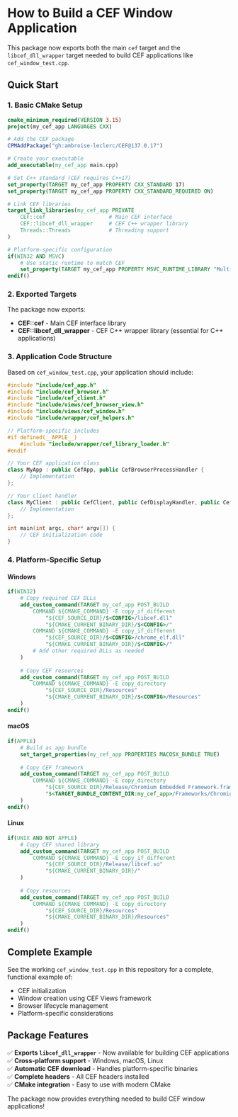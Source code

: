 # How to Build a CEF Window Application

This package now exports both the main `cef` target and the `libcef_dll_wrapper` target needed to build CEF applications like `cef_window_test.cpp`.

## Quick Start

### 1. Basic CMake Setup

```cmake
cmake_minimum_required(VERSION 3.15)
project(my_cef_app LANGUAGES CXX)

# Add the CEF package
CPMAddPackage("gh:ambroise-leclerc/CEF@137.0.17")

# Create your executable
add_executable(my_cef_app main.cpp)

# Set C++ standard (CEF requires C++17)
set_property(TARGET my_cef_app PROPERTY CXX_STANDARD 17)
set_property(TARGET my_cef_app PROPERTY CXX_STANDARD_REQUIRED ON)

# Link CEF libraries
target_link_libraries(my_cef_app PRIVATE 
    CEF::cef                    # Main CEF interface
    CEF::libcef_dll_wrapper     # CEF C++ wrapper library
    Threads::Threads            # Threading support
)

# Platform-specific configuration
if(WIN32 AND MSVC)
    # Use static runtime to match CEF
    set_property(TARGET my_cef_app PROPERTY MSVC_RUNTIME_LIBRARY "MultiThreaded$<$<CONFIG:Debug>:Debug>")
endif()
```

### 2. Exported Targets

The package now exports:
- **CEF::cef** - Main CEF interface library
- **CEF::libcef_dll_wrapper** - CEF C++ wrapper library (essential for C++ applications)

### 3. Application Code Structure

Based on `cef_window_test.cpp`, your application should include:

```cpp
#include "include/cef_app.h"
#include "include/cef_browser.h" 
#include "include/cef_client.h"
#include "include/views/cef_browser_view.h"
#include "include/views/cef_window.h"
#include "include/wrapper/cef_helpers.h"

// Platform-specific includes
#if defined(__APPLE__)
    #include "include/wrapper/cef_library_loader.h"
#endif

// Your CEF application class
class MyApp : public CefApp, public CefBrowserProcessHandler {
    // Implementation
};

// Your client handler
class MyClient : public CefClient, public CefDisplayHandler, public CefLifeSpanHandler {
    // Implementation
};

int main(int argc, char* argv[]) {
    // CEF initialization code
}
```

### 4. Platform-Specific Setup

#### Windows
```cmake
if(WIN32)
    # Copy required CEF DLLs
    add_custom_command(TARGET my_cef_app POST_BUILD
        COMMAND ${CMAKE_COMMAND} -E copy_if_different
            "${CEF_SOURCE_DIR}/$<CONFIG>/libcef.dll"
            "${CMAKE_CURRENT_BINARY_DIR}/$<CONFIG>/"
        COMMAND ${CMAKE_COMMAND} -E copy_if_different
            "${CEF_SOURCE_DIR}/$<CONFIG>/chrome_elf.dll"
            "${CMAKE_CURRENT_BINARY_DIR}/$<CONFIG>/"
        # Add other required DLLs as needed
    )
    
    # Copy CEF resources
    add_custom_command(TARGET my_cef_app POST_BUILD
        COMMAND ${CMAKE_COMMAND} -E copy_directory
            "${CEF_SOURCE_DIR}/Resources"
            "${CMAKE_CURRENT_BINARY_DIR}/$<CONFIG>/Resources"
    )
endif()
```

#### macOS
```cmake
if(APPLE)
    # Build as app bundle
    set_target_properties(my_cef_app PROPERTIES MACOSX_BUNDLE TRUE)
    
    # Copy CEF framework
    add_custom_command(TARGET my_cef_app POST_BUILD
        COMMAND ${CMAKE_COMMAND} -E copy_directory
            "${CEF_SOURCE_DIR}/Release/Chromium Embedded Framework.framework"
            "$<TARGET_BUNDLE_CONTENT_DIR:my_cef_app>/Frameworks/Chromium Embedded Framework.framework"
    )
endif()
```

#### Linux
```cmake
if(UNIX AND NOT APPLE)
    # Copy CEF shared library
    add_custom_command(TARGET my_cef_app POST_BUILD
        COMMAND ${CMAKE_COMMAND} -E copy_if_different
            "${CEF_SOURCE_DIR}/Release/libcef.so"
            "${CMAKE_CURRENT_BINARY_DIR}/"
    )
    
    # Copy resources
    add_custom_command(TARGET my_cef_app POST_BUILD
        COMMAND ${CMAKE_COMMAND} -E copy_directory
            "${CEF_SOURCE_DIR}/Resources"
            "${CMAKE_CURRENT_BINARY_DIR}/Resources"
    )
endif()
```

## Complete Example

See the working `cef_window_test.cpp` in this repository for a complete, functional example of:
- CEF initialization
- Window creation using CEF Views framework
- Browser lifecycle management
- Platform-specific considerations

## Package Features

✅ **Exports `libcef_dll_wrapper`** - Now available for building CEF applications  
✅ **Cross-platform support** - Windows, macOS, Linux  
✅ **Automatic CEF download** - Handles platform-specific binaries  
✅ **Complete headers** - All CEF headers installed  
✅ **CMake integration** - Easy to use with modern CMake

The package now provides everything needed to build CEF window applications!
